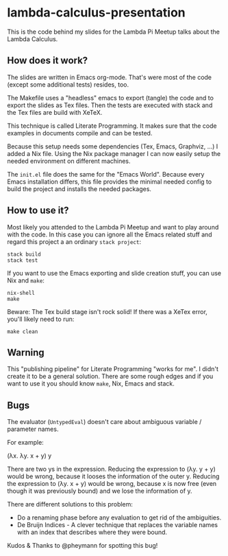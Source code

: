 # lambda-calculus-presentation

This is the code behind my slides for the Lambda Pi Meetup talks about the Lambda Calculus.

## How does it work?
The slides are written in Emacs org-mode. That's were most of the code (except some additional tests) resides, too.

The Makefile uses a "headless" emacs to export (tangle) the code and to export the slides as Tex files. Then the tests are executed with stack and the Tex files are build with XeTeX.

This technique is called Literate Programming. It makes sure that the code examples in documents compile and can be tested.

Because this setup needs some dependencies (Tex, Emacs, Graphviz, ...) I added a Nix file. Using the Nix package manager I can now easily setup the needed environment on different machines.

The `init.el` file does the same for the "Emacs World". Because every Emacs installation differs, this file provides the minimal needed config to build the project and installs the needed packages.

## How to use it?

Most likely you attended to the Lambda Pi Meetup and want to play around with the code. In this case you can ignore all the Emacs related stuff and regard this project a an ordinary `stack project`:

```
stack build
stack test
```

If you want to use the Emacs exporting and slide creation stuff, you can use Nix and `make`:
```
nix-shell
make
```

Beware: The Tex build stage isn't rock solid! If there was a XeTex error, you'll likely need to run:
```
make clean
```

## Warning
This "publishing pipeline" for Literate Programming "works for me". I didn't create it to be a general solution. There are some rough edges and if you want to use it you should know `make`, Nix, Emacs and stack.

## Bugs

The evaluator (`UntypedEval`) doesn't care about ambiguous variable / parameter names.

For example:

(λx. λy. x + y) y

There are two ys in the expression. Reducing the expression to  (λy. y + y) would be wrong, because it looses the information of the outer y. Reducing the expression to (λy. x + y) would be wrong, because x is now free (even though it was previously bound) and we lose the information of y.

There are different solutions to this problem:
- Do a renaming phase before any evaluation to get rid of the ambiguities.
- De Bruijn Indices - A clever technique that replaces the variable names with an index that describes where they were bound.

Kudos & Thanks to @pheymann for spotting this bug!
